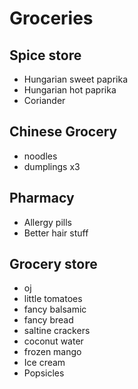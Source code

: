 # Groceries

## Spice store

- Hungarian sweet paprika
- Hungarian hot paprika
- Coriander

## Chinese Grocery

- noodles
- dumplings x3

## Pharmacy

- Allergy pills
- Better hair stuff

## Grocery store

- oj
- little tomatoes
- fancy balsamic
- fancy bread
- saltine crackers
- coconut water
- frozen mango
- Ice cream
- Popsicles
